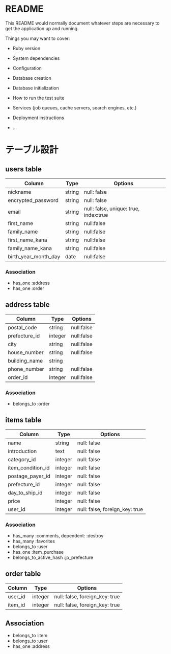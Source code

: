 # README

This README would normally document whatever steps are necessary to get the
application up and running.

Things you may want to cover:

* Ruby version

* System dependencies

* Configuration

* Database creation

* Database initialization

* How to run the test suite

* Services (job queues, cache servers, search engines, etc.)

* Deployment instructions

* ...


# テーブル設計

## users table
| Column               | Type       | Options                               |
| -------------------- | ---------- | ------------------------------------- |
| nickname             | string     | null: false                           |
| encrypted_password   | string     | null: false                           |
| email                | string     | null: false, unique: true, index:true |
| first_name           | string     | null:false                            |
| family_name          | string     | null:false                            |
| first_name_kana      | string     | null:false                            |
| family_name_kana     | string     | null:false                            |
| birth_year_month_day | date       | null:false                            |

### Association
- has_one :address
- has_one :order



## address table
| Column             | Type       | Options                        |
| ------------------ | ---------- | ------------------------------ |
| postal_code        | string     | null:false                     |
| prefecture_id      | integer    | null:false                     |
| city               | string     | null:false                     |
| house_number       | string     | null:false                     |
| building_name      | string     |                                |
| phone_number       | string     | null:false                     |
| order_id           | integer    | null:false                     |

### Association
- belongs_to :order



## items table
| Column                | Type    | Options                        |
| --------------------- | ------- | ------------------------------ |
| name                  | string  | null: false                    |
| introduction          | text    | null: false                    |
| category_id           | integer | null: false                    |
| item_condition_id     | integer | null: false                    |
| postage_payer_id      | integer | null: false                    |
| prefecture_id         | integer | null: false                    |
| day_to_ship_id        | integer | null: false                    |
| price                 | integer | null: false                    |
| user_id               | integer | null: false, foreign_key: true |


### Association
- has_many :comments, dependent: :destroy
- has_many :favorites
- belongs_to :user
- has_one :item_purchase
- belongs_to_active_hash :jp_prefecture


## order table
| Column  | Type    | Options                        |
| ------- | ------- | ------------------------------ |
| user_id | integer | null: false, foreign_key: true |
| item_id | integer | null: false, foreign_key: true |

## Association
- belongs_to :item
- belongs_to :user
- has_one :address

